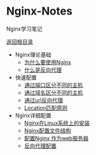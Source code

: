 # Nginx-Notes

Nginx学习笔记

[返回根目录](/README.md)

* Nginx理论基础
  * [为什么要使用Nginx](./basic/whyneed.md)
  * [什么是反向代理](./basic/reverseProxy.md)
* 快速配置
  * [通过端口区分不同的主机](./quickAction/diffport.md)
  * [通过域名区分不同的主机](./quickAction/diffDomainName.md)
  * [通过url反向代理](./quickAction/reverse.md)
  * [Location匹配原则](./quickAction/location.md)
* Nginx详细配置
  * [Nginx在Linux系统上的安装](https://gitee.com/Erichan/Linux-Notes/blob/master/software/Nginx.md)
  * [Nginx配置文件结构](./action/config.md)
  * [配置Nginx 作为web服务器](./action/webserver.md)
  * [反向代理配置](./action/reverseProxy.md)

#### 



